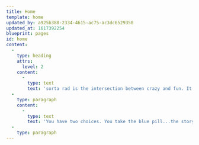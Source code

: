 ```yaml
---
title: Home
template: home
updated_by: a925b388-2334-4615-ac75-ac3dc6529350
updated_at: 1617392254
blueprint: pages
id: home
content:
  -
    type: heading
    attrs:
      level: 2
    content:
      -
        type: text
        text: 'sorta rad is the intersection between crazy and fun. It''s where you can find all the little things that make life enjoyable.'
  -
    type: paragraph
    content:
      -
        type: text
        text: 'You have two choices. You take the blue pill...the story ends, you wake up in your bed and believe whatever you want to believe. You take the red pill...you stay on sorta rad, and I show you how deep the rabbit hole goes.'
  -
    type: paragraph
---
```

